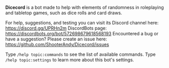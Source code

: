 **Dicecord** is a bot made to help with elements of randomness in roleplaying and tabletop games, such as dice rolls and card draws.

For help, suggestions, and testing you can visit its Discord channel here: https://discord.gg/UPRHn2m
DiscordBots page: https://discordbots.org/bot/572698679618568193
Encountered a bug or have a suggestion? Please create an issue here: https://github.com/ShooterAndy/Dicecord/issues

Type `/help topic:commands` to see the list of available commands.
Type `/help topic:settings` to learn more about this bot's settings.